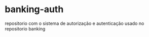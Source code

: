 # banking-auth
repositorio com o sistema de autorização e autenticação usado no repositorio banking
